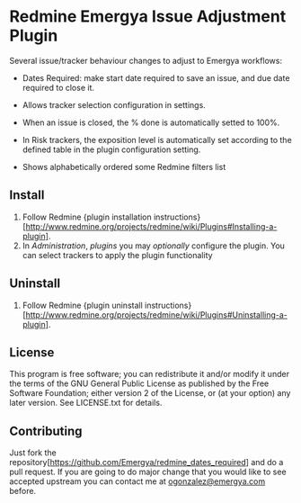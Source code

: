 # Redmine Emergya Issue Adjustment Plugin

Several issue/tracker behaviour changes to adjust to Emergya workflows:

* Dates Required: make start date required to save an issue, and due date required to close it.

* Allows tracker selection configuration in settings.

* When an issue is closed, the % done is automatically setted to 100%.

* In Risk trackers, the exposition level is automatically set according to the defined table in the plugin configuration setting.

* Shows alphabetically ordered some Redmine filters list

## Install

1. Follow Redmine {plugin installation instructions}[http://www.redmine.org/projects/redmine/wiki/Plugins#Installing-a-plugin].
2. In _Administration_, _plugins_ you may *optionally* configure the plugin.
   You can select trackers to apply the plugin functionality 

## Uninstall

1. Follow Redmine {plugin uninstall instructions}[http://www.redmine.org/projects/redmine/wiki/Plugins#Uninstalling-a-plugin].

## License

This program is free software; you can redistribute it and/or modify it under
the terms of the GNU General Public License as published by the Free Software
Foundation; either version 2 of the License, or (at your option) any later
version. See LICENSE.txt for details.

## Contributing

Just fork the repository[https://github.com/Emergya/redmine_dates_required] and
do a pull request. If you are going to do major change that you would like to
see accepted upstream you can contact me at ogonzalez@emergya.com before.
